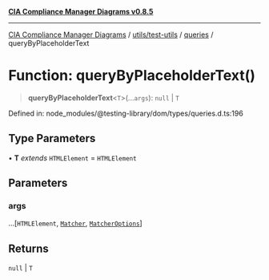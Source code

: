 [**CIA Compliance Manager Diagrams v0.8.5**](../../../../../README.md)

***

[CIA Compliance Manager Diagrams](../../../../../modules.md) / [utils/test-utils](../../../README.md) / [queries](../README.md) / queryByPlaceholderText

# Function: queryByPlaceholderText()

> **queryByPlaceholderText**\<`T`\>(...`args`): `null` \| `T`

Defined in: node\_modules/@testing-library/dom/types/queries.d.ts:196

## Type Parameters

• **T** *extends* `HTMLElement` = `HTMLElement`

## Parameters

### args

...\[`HTMLElement`, [`Matcher`](../../../type-aliases/Matcher.md), [`MatcherOptions`](../../../interfaces/MatcherOptions.md)\]

## Returns

`null` \| `T`
